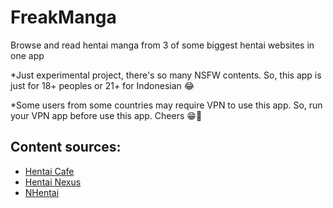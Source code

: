 # FreakManga
Browse and read hentai manga from 3 of some biggest hentai websites in one app

*Just experimental project, there's so many NSFW contents. So, this app is just for 18+ peoples or 21+ for Indonesian 😂

*Some users from some countries may require VPN to use this app. So, run your VPN app before use this app. Cheers 😁🍻

## Content sources:

- [Hentai Cafe](https://hentai.cafe)
- [Hentai Nexus](https://hentainexus.com)
- [NHentai](https://nhentai.net)
